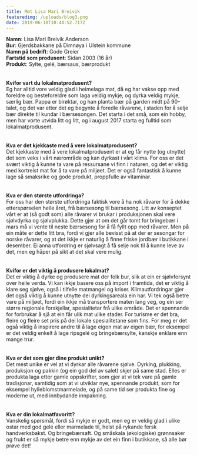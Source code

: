 ```yaml
---
title: Møt Lisa Mari Breivik
featuredimg: /uploads/blog3.png
date: 2019-06-10T10:44:52.717Z
---
```

**Namn**: Lisa Mari Breivik Anderson\
**Bur**: Gjerdsbakkane på Dimnøya i Ulstein kommune\
**Namn på bedrift**: Gode Greier\
**Fartstid som produsent**: Sidan 2003 (16 år)\
**Produkt**: Sylte, gelé, bærsaus, bærprodukt\
\
\
**Kvifor vart du lokalmatprodusent?**\
Eg har alltid vore veldig glad i heimelaga mat, då eg har vakse opp med foreldre og besteforeldre som laga veldig mykje, og dyrka veldig mykje, særlig bær. Pappa er birøktar, og han planta bær på garden midt på 90-talet, og det var etter det eg begynte å foredle råvarene, i staden for å selje bær direkte til kundar i bærsesongen. Det starta i det små, som ein hobby, men har vorte utvida litt og litt, og i august 2017 starta eg fulltid som lokalmatprodusent. \
\
\
**Kva er det kjekkaste med å vere lokalmatprodusent?**\
Det kjekkaste med å vere lokalmatprodusent er at eg får nytte (og utnytte) det som veks i vårt nærområde og kan dyrkast i vårt klima. For oss er det svært viktig å kunne ta vare på ressursane vi finn i naturen, og det er viktig med kortreist mat for å ta vare på miljøet. Det er også fantastisk å kunne lage så smaksrike og gode produkt, proppfulle av vitaminar. \
\
\
**Kva er den største utfordringa?**\
For oss har den største utfordringa faktisk vore å ha nok råvarer for å dekke etterspørselen heile året, frå bærsesong til bærsesong. Litt av konseptet vårt er at (så godt som) alle råvarer vi brukar i produksjonen skal vere sjølvdyrka og sjølvplukka. Dette gjer at om det går tomt for bringebær i mars må vi vente til neste bærsesong for å få fyllt opp med råvarer. Men på ein måte er dette litt bra, fordi vi gjer alle bevisst på at der er sesongar for norske råvarer, og at det ikkje er naturlig å finne friske jordbær i butikkane i desember. Ei anna utfordring er sjølvsagt å få selje nok til å kunne leve av det, men eg håper på sikt at det skal vere mulig.\
\
\
**Kvifor er det viktig å produsere lokalmat?**\
Det er viktig å dyrke og produsere mat der folk bur, slik at ein er sjølvforsynt over heile verda. Vi kan ikkje basere oss på import i framtida, det er viktig å klare seg sjølve, også i tilfelle matmangel og kriser. Klimautfordringar gjer det også viktig å kunne utnytte dei dyrkingsareala ein har. Vi tek også betre vare på miljøet, fordi ein ikkje må transportere maten lang veg, og ein ser større regionale forskjellar, spesialitetar frå ulike område. Det er spennande for forbrukar å sjå at ein får ulik mat ulike stader. For turisme er det bra, fleire og fleire set pris på dei lokale spesialitetane som fins. For meg er det også viktig å inspirere andre til å lage eigen mat av eigen bær, for eksempel er det veldig enkelt å lage ripsgelé og bringebærsylte, kanskje enklare enn mange trur.\
\
\
**Kva er det som gjer dine produkt unikt?**\
Det mest unike er vel at vi dyrkar alle råvarene sjølve. Dyrking, plukking, produksjon og pakkin (og ein god del av salet) skjer på same stad. Elles er produkta laga etter gamle oppskrifter, som gjer at vi tek vare på gamle tradisjonar, samtidig som at vi utviklar nye, spennande produkt, som for eksempel hylleblomstmarmelade, og på same tid ser produkta fine og moderne ut, med innbydande innpakning. \
\
\
**Kva er din lokalmatfavoritt?**\
Vanskelig spørsmål, fordi så mykje er godt, men eg er veldig glad i ulike ostar med god gelé eller marmelade til, helst på rykande fersk handverksbakst. Og bringebærsaft. Og småskala (økologiske) grønnsaker og frukt er så mykje betre enn mykje av det ein finn i butikkane, så alle bør prøve det!
